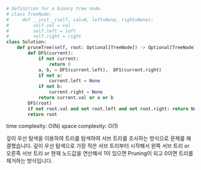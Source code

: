```python
# Definition for a binary tree node.
# class TreeNode:
#     def __init__(self, val=0, left=None, right=None):
#         self.val = val
#         self.left = left
#         self.right = right
class Solution:
    def pruneTree(self, root: Optional[TreeNode]) -> Optional[TreeNode]:
        def DFS(current):
            if not current:
                return 0
            a, b, = DFS(current.left),  DFS(current.right)
            if not a:
                current.left = None
            if not b:
                current.right = None
            return current.val or a or b
        DFS(root)
        if not root.val and not root.left and not root.right: return None
        return root
```

time complexity: O(N)
space complexity: O(1)

깊이 우선 탐색을 이용하여 트리를 탐색하여 서브 트리를 조사하는 방식으로 문제를 해결했습니다.
깊이 우선 탐색으로 가장 작은 서브 트리부터 시작해서 왼쪽 서브 트리 or 오른족 서브 트리 or 현재 노드값을 연산해서
1이 있으면 Pruning이 되고 0이면 트리를 제거하는 방식입니다.